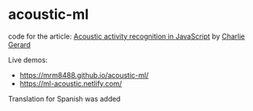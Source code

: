 # acoustic-ml

code for the article: [Acoustic activity recognition in JavaScript](https://dev.to/devdevcharlie/acoustic-activity-recognition-in-javascript-2go4) by [Charlie Gerard](https://dev.to/devdevcharlie)

Live demos: 
  - https://mrm8488.github.io/acoustic-ml/
  - https://ml-acoustic.netlify.com/
  
  Translation for Spanish was added
